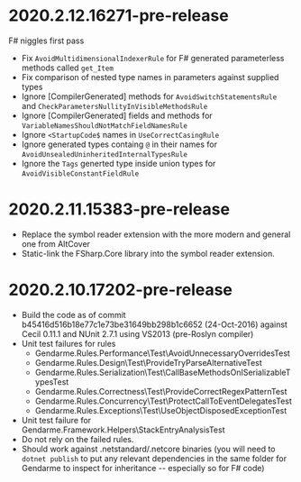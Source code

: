 # 2020.2.12.16271-pre-release
F# niggles first pass
* Fix `AvoidMultidimensionalIndexerRule` for F# generated parameterless methods called `get_Item`
* Fix comparison of nested type names in parameters against supplied types
* Ignore [CompilerGenerated] methods for `AvoidSwitchStatementsRule` and `CheckParametersNullityInVisibleMethodsRule`
* Ignore [CompilerGenerated] fields and methods for `VariableNamesShouldNotMatchFieldNamesRule`
* Ignore `<StartupCode$` names in `UseCorrectCasingRule`
* Ignore generated types containg `@` in their names for `AvoidUnsealedUninheritedInternalTypesRule`
* Ignore the `Tags` generted type inside union types for `AvoidVisibleConstantFieldRule`

# 2020.2.11.15383-pre-release
* Replace the symbol reader extension with the more modern and general one from AltCover
* Static-link the FSharp.Core library into the symbol reader extension.

# 2020.2.10.17202-pre-release
* Build the code as of commit b45416d516b18e77c1e73be31649bb298b1c6652 (24-Oct-2016) against Cecil 0.11.1 and NUnit 2.7.1 using VS2013 (pre-Roslyn compiler)
* Unit test failures for rules
  * Gendarme.Rules.Performance\Test\AvoidUnnecessaryOverridesTest
  * Gendarme.Rules.Design\Test\ProvideTryParseAlternativeTest
  * Gendarme.Rules.Serialization\Test\CallBaseMethodsOnISerializableTypesTest
  * Gendarme.Rules.Correctness\Test\ProvideCorrectRegexPatternTest
  * Gendarme.Rules.Concurrency\Test\ProtectCallToEventDelegatesTest
  * Gendarme.Rules.Exceptions\Test\UseObjectDisposedExceptionTest
* Unit test failure for Gendarme.Framework.Helpers\StackEntryAnalysisTest
* Do not rely on the failed rules.
* Should work against .netstandard/.netcore binaries (you will need to `dotnet publish` to put any relevant dependencies in the same folder for Gendarme to inspect for inheritance -- especially so for F# code)

